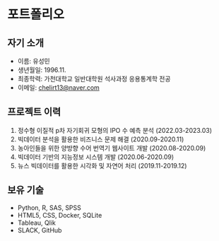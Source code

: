 # 포트폴리오

## 자기 소개

* 이름: 유성민
* 생년월일: 1996.11.
* 최종학력: 가천대학교 일반대학원 석사과정 응용통계학 전공 
* 이메일: chelirt13@naver.com

## 프로젝트 이력

1) 정수형 이질적 p차 자기회귀 모형의 IPO 수 예측 분석 (2022.03-2023.03)
2) 빅데이터 분석을 활용한 비즈니스 문제 해결 (2020.09-2020.11)
3) 농아인들을 위한 양방향 수어 번역기 웹사이트 개발 (2020.08-2020.09)
4) 빅데이터 기반의 지능정보 시스템 개발 (2020.06-2020.09)
5) 뉴스 빅데이터를 활용한 시각화 및 자연어 처리 (2019.11-2019.12)

## 보유 기술

* Python, R, SAS, SPSS
* HTML5, CSS, Docker, SQLite
* Tableau, Qlik
* SLACK, GitHub
